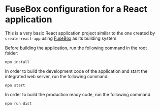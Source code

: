 # FuseBox configuration for a React application

This is a very basic React application project similar to the one created by `create-react-app` using [FuseBox](https://fuse-box.org) as its building system.

Before building the application, run the following command in the root folder:

```shell
npm install
```

In order to build the development code of the application and start the integrated web server, run the following command:

```shell
npm start
```

In order to build the production ready code, run the following command:

```shell
npm run dist
```

